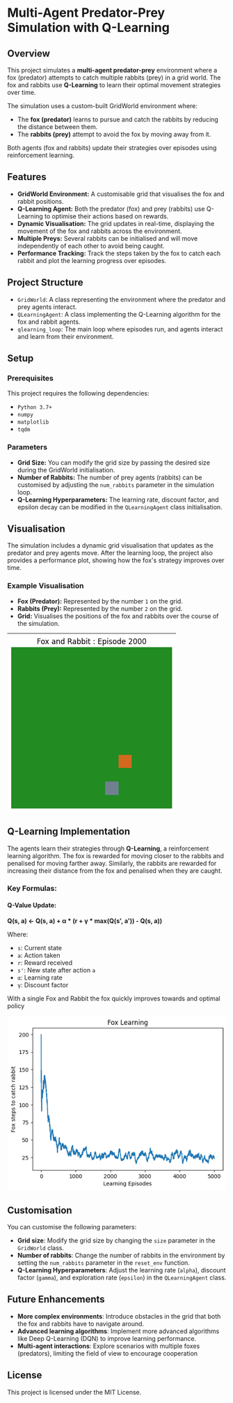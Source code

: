 # Multi-Agent Predator-Prey Simulation with Q-Learning

## Overview

This project simulates a **multi-agent predator-prey** environment where a fox (predator) attempts to catch multiple rabbits (prey) in a grid world. The fox and rabbits use **Q-Learning** to learn their optimal movement strategies over time.

The simulation uses a custom-built GridWorld environment where:
- The **fox (predator)** learns to pursue and catch the rabbits by reducing the distance between them.
- The **rabbits (prey)** attempt to avoid the fox by moving away from it.

Both agents (fox and rabbits) update their strategies over episodes using reinforcement learning.

## Features

- **GridWorld Environment:** A customisable grid that visualises the fox and rabbit positions.
- **Q-Learning Agent:** Both the predator (fox) and prey (rabbits) use Q-Learning to optimise their actions based on rewards.
- **Dynamic Visualisation:** The grid updates in real-time, displaying the movement of the fox and rabbits across the environment.
- **Multiple Preys:** Several rabbits can be initialised and will move independently of each other to avoid being caught.
- **Performance Tracking:** Track the steps taken by the fox to catch each rabbit and plot the learning progress over episodes.

## Project Structure

- `GridWorld`: A class representing the environment where the predator and prey agents interact.
- `QLearningAgent`: A class implementing the Q-Learning algorithm for the fox and rabbit agents.
- `qlearning_loop`: The main loop where episodes run, and agents interact and learn from their environment.

## Setup

### Prerequisites

This project requires the following dependencies:
- `Python 3.7+`
- `numpy`
- `matplotlib`
- `tqdm`

### Parameters

- **Grid Size:** You can modify the grid size by passing the desired size during the GridWorld initialisation.
- **Number of Rabbits:** The number of prey agents (rabbits) can be customised by adjusting the `num_rabbits` parameter in the simulation loop.
- **Q-Learning Hyperparameters:** The learning rate, discount factor, and epsilon decay can be modified in the `QLearningAgent` class initialisation.

## Visualisation

The simulation includes a dynamic grid visualisation that updates as the predator and prey agents move. After the learning loop, the project also provides a performance plot, showing how the fox's strategy improves over time.

### Example Visualisation

- **Fox (Predator):** Represented by the number `1` on the grid.
- **Rabbits (Prey):** Represented by the number `2` on the grid.
- **Grid:** Visualises the positions of the fox and rabbits over the course of the simulation.

![gridworld](https://github.com/trow-land/Reinforcement_Learning/blob/main/Multi_Agent_RL/gridworld.png)

## Q-Learning Implementation

The agents learn their strategies through **Q-Learning**, a reinforcement learning algorithm. The fox is rewarded for moving closer to the rabbits and penalised for moving farther away. Similarly, the rabbits are rewarded for increasing their distance from the fox and penalised when they are caught.

### Key Formulas:

#### Q-Value Update:

**Q(s, a) ← Q(s, a) + α * (r + γ * max(Q(s', a')) - Q(s, a))**

Where:
- `s`: Current state
- `a`: Action taken
- `r`: Reward received
- `s'`: New state after action `a`
- `α`: Learning rate
- `γ`: Discount factor

With a single Fox and Rabbit the fox quickly improves towards and optimal policy

![training_graph](https://github.com/trow-land/Reinforcement_Learning/blob/main/Multi_Agent_RL/output.png)

## Customisation

You can customise the following parameters:
- **Grid size**: Modify the grid size by changing the `size` parameter in the `GridWorld` class.
- **Number of rabbits**: Change the number of rabbits in the environment by setting the `num_rabbits` parameter in the `reset_env` function.
- **Q-Learning Hyperparameters**: Adjust the learning rate (`alpha`), discount factor (`gamma`), and exploration rate (`epsilon`) in the `QLearningAgent` class.

## Future Enhancements

- **More complex environments**: Introduce obstacles in the grid that both the fox and rabbits have to navigate around.
- **Advanced learning algorithms**: Implement more advanced algorithms like Deep Q-Learning (DQN) to improve learning performance.
- **Multi-agent interactions**: Explore scenarios with multiple foxes (predators), limiting the field of view to encourage cooperation

## License

This project is licensed under the MIT License.

